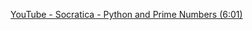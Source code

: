 [YouTube - Socratica - Python and Prime Numbers (6:01)](https://www.youtube.com/watch?v=2p3kwF04xcA)

